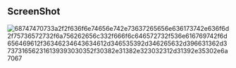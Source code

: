 ## ScreenShot
![68747470733a2f2f636f6e74656e742e73637265656e636173742e636f6d2f75736572732f6a756262656c332f666f6c646572732f536e616769742f6d656469612f36346234643634612d346535392d346265632d396631362d3737316562316139393030352f30382e31382e323032312d31392e35302e6a7067](https://user-images.githubusercontent.com/64028077/195992556-06b0397a-9298-4188-8890-ac227f1aa3bc.jpg)
